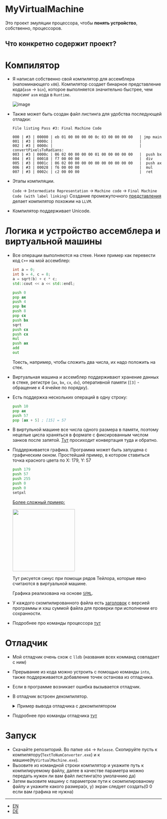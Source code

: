 # MyVirtualMachine
Это проект эмуляции процессора, чтобы **понять устройство**, собственно, процессоров.
## Что конкретно содержит проект?
# Компилятор
  - Я написал собственно свой компилятор для ассемблера (напоминающего `x86`). Компилятор создает бинарное представление кода(`asm` -> `bin`), которое выполняется значительно быстрее, чем парсинг `asm` кода в `Runtime`.
    
    ![image](https://github.com/quqveik1/MyVirtualMachine/assets/64206443/90d8bcbc-843e-4e75-8e17-c178fd206064)

  - Также может быть создан файл листинга для удобства последующей отладки:
    ```
    File listing Pass #3: Final Machine Code
  
    000 | #3 | 00000 | eb 01 00 00 00 00 0c 03 00 00 00 00   | jmp main
    001 | #3 | 0000c |                                       | 
    002 | #3 | 0000c |                                       | convertPixelsToRadians:
    003 | #3 | 0000c | 06 02 00 00 00 00 01 00 00 00 00 00   | 	push bx
    004 | #3 | 00018 | f7 00 00 00                           | 	div
    005 | #3 | 0001c | 06 02 00 00 00 00 00 00 00 00 00 00   | 	push ax
    006 | #3 | 00028 | f6 00 00 00                           | 	mul
    007 | #3 | 0002c | c2 00 00 00                           | 	ret
    ```
  - Этапы компиляции.

    `Code` -> `Intermediate Representation` -> `Machine code` -> `Final Machine Code (with label linking)`
    Создание промежуточного [представления](https://github.com/quqveik1/MyVirtualMachine/blob/main/TextToNumConverter/IR/CommandIR.h) делает компилятор похожим на `LLVM`.

  - Компилятор поддерживает Unicode.

# Логика и устройство ассемблера и виртуальной машины
  - Все операции выполняются на стеке. Ниже пример как перевести код `C++` на мой ассемблер:
    ```cpp
    int a = 0;
    int b = 4, c = 8;
    a = sqrt(b) + c * c;
    std::cout << a << std::endl;
    ```
    ```asm
    push 0
    pop ax
    push 4
    pop bx
    push 8
    pop cx
    push bx
    sqrt
    push cx
    push cx
    mul
    push ax
    add
    out
    ```
    Тоесть, например, чтобы сложить два числа, их надо положить на стек.
  - Виртуальная машина и ассемблер поддерживают хранение данных в стеке, регистре (`ax`, `bx`, `cx`, `dx`), оперативной памяти (`[3]` - обращение к 4 ячейке по порядку).

  - Есть поддержка нескольких операций в одну строку:
    ```asm
    push 10
    pop ax
    push 57
    pop [ax + 5] ; [15] = 57
    ```
  - В виртульной машине все числа одного размера в памяти, поэтому нецелые цисла храняться в формате с фиксированным числом занков после запятой. [Тут](https://github.com/quqveik1/MyVirtualMachine/blob/main/Converter/FloatConvert.h) просиходит конвертация туда и обратно.

  - Поддерживается графика. Программа может быть запущена с графическим окном.
    Простейший пример, в котором ставиться точка красного цвета по X: 179, Y: 57
    ```asm
    push 179
    push 57
    push 255
    push 0
    push 0
    setpxl
    ```
    
    [Более сложный пример:](https://github.com/quqveik1/MyVirtualMachine/blob/main/AsmCode/Sinus.asm)
    
    <img src="https://github.com/quqveik1/MyVirtualMachine/assets/64206443/0ce4ae08-fa9b-4811-8b60-2382b66e5d2c" width="200">
    
    Тут рисуется синус при помощи рядов Тейлора, которые явно считаются в виртуальной машине.
    
    Графика реализована на основе [`SFML`](https://www.sfml-dev.org/).
  - У каждого скомпилированного файла есть [заголовок](https://github.com/quqveik1/MyVirtualMachine/blob/main/FileHeader/FileHeader.h) с версией программы и хэш суммой файла для проверки при исполнении его сохранности. 
  - Подробнее про команды процессора [тут](https://github.com/quqveik1/MyVirtualMachine/blob/main/Constants/CommandConstants.h)
    
# Отладчик
  - Мой отладчик очень схож с `lldb` (названия всех комманд совпадает с ним)
  - Прерывание из кода можно устроить с помощью команды `into`, также поддерживается добавление точек останова из отладчика.
  - Если в программе возникает ошибка вызывается отладчик.
  - В отладчик встроен декомпилятор.
     <details>
       <summary>Пример вывода отладчика с декомпилятором</summary>
       
        -----Interactive mode launched-----
  
        Last 32 fully executed commands:
        000 | 00360 | 07 02 00 00 00 00 03 00 00 00 00 00   | pop dx
        001 | 0036c | 06 01 00 00 00 00 00 00 00 00 00 00   | push 0
        002 | 00378 | 07 02 00 00 00 00 02 00 00 00 00 00   | pop cx
        003 | 00384 | 06 02 00 00 00 00 02 00 00 00 00 00   | push cx
        004 | 00390 | e8 01 00 00 00 00 0c 00               | call c
        005 | 0000c | 06 02 00 00 00 00 01 00 00 00 00 00   | push bx
        006 | 00018 | f7 00 00 00                           | div
        007 | 0001c | 06 02 00 00 00 00 00 00 00 00 00 00   | push ax
        008 | 00028 | f6 00 00 00                           | mul
        009 | 0002c | c2 00 00 00                           | ret
        010 | 0039c | 18 00 00 00                           | sin
        011 | 003a0 | 07 05 00 00 00 00 39 00 00 00 00 00   | pop [57]
        012 | 003ac | 06 02 00 00 00 00 02 00 00 00 00 00   | push cx
        013 | 003b8 | 06 05 00 00 00 00 39 00 00 00 00 00   | push [57]
        014 | 003c4 | e8 01 00 00 00 00 30 00               | call 30
        015 | 00030 | 06 02 00 00 00 00 03 00 00 00 00 00   | push dx
        016 | 0003c | f6 00 00 00                           | mul
        017 | 00040 | f8 00 00 00                           | neg
        018 | 00044 | 06 02 00 00 00 00 03 00 00 00 00 00   | push dx
        019 | 00050 | 06 01 00 00 00 00 ff ff ff ff ff ff   | push -1
        020 | 0005c | 00 00 00 00                           | add
        021 | 00060 | 00 00 00 00                           | add
        022 | 00064 | c2 00 00 00                           | ret
        023 | 003d0 | 06 01 00 00 00 00 ff 00 00 00 00 00   | push 255
        024 | 003dc | 06 01 00 00 00 00 ff 00 00 00 00 00   | push 255
        025 | 003e8 | 06 01 00 00 00 00 ff 00 00 00 00 00   | push 255
        026 | 003f4 | 25 00 00 00                           | setpxl
        027 | 003f8 | 06 03 00 00 00 00 01 00 00 00 00 00 + | push 1 + ax
                    | 00 00 02 00 00 00 00 00               |
        028 | 0040c | 07 02 00 00 00 00 02 00 00 00 00 00   | pop cx
        029 | 00418 | 06 02 00 00 00 00 02 00 00 00 00 00   | push cx
        030 | 00424 | 27 00 00 00 00 00 00 00               | rdsys vsizex
        031 | 0042c | ce 00 00 00                           | into
        
        Stack from start to end:
        00000: 1
        00001: 500
        End of stack
        
        Call stack is empty
        
        Register printout:
        ax: 3.14499
        bx: 166.667
        cx: 1
        dx: 250
        End of register printout
     </details>  
   
  - Подробнее про команды отладчика [тут](https://github.com/quqveik1/MyVirtualMachine/blob/main/InteractiveMode/InteractiveModeConstants.h)


# Запуск
  - Скачайте репозиторий. Во папке `x64` -> `Release`. Скопируйте пусть к компилятору(`TextToNumConverter.exe`) и к машине(`MyVirtualMachine.exe`).
  - Вызовите из командной строки компилятор и укажите путь к компилируемому файлу, далее в качестве параметра можно передать нужен ли вам файл листинга(по умолачнию да)
  - Затем вызовите машину с параметром пути к скомпилированому файлу и укажите какого размера(x, y) экран следует создать(0 0 если вам графика не нужна)

----
- [EN](https://github.com/quqveik1/MyVirtualMachine/blob/main/README_EN.md)
- [DE](https://github.com/quqveik1/MyVirtualMachine/blob/main/README_DE.md)
    
    

